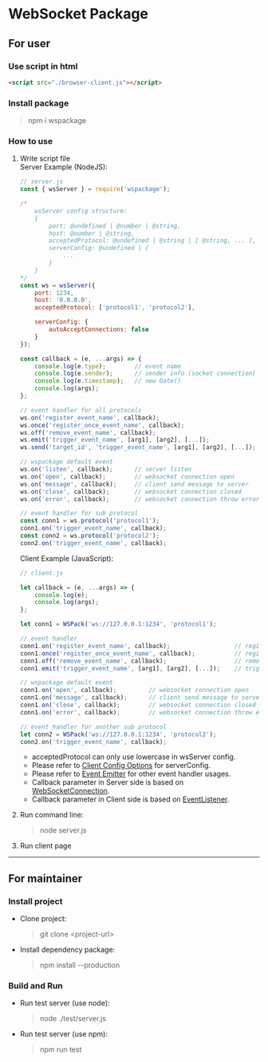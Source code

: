 # WebSocket Package #

## For user ##

### Use script in html ###

```html
<script src="./browser-client.js"></script>
```

### Install package ###

> npm i wspackage

### How to use ###

1. Write script file  
    Server Example (NodeJS):
    ```javascript
    // server.js
    const { wsServer } = require('wspackage');

    /*
        wsServer config structure:
        {
            port: @undefined | @number | @string,
            host: @number | @string,
            acceptedProtocol: @undefined | @string | [ @string, ... ],
            serverConfig: @undefined | {
                ...
            }
        }
    */
    const ws = wsServer({
        port: 1234,
        host: '0.0.0.0',
        acceptedProtocol: ['protocol1', 'protocol2'],

        serverConfig: {
            autoAcceptConnections: false
        }
    });

    const callback = (e, ...args) => {
        console.log(e.type);        // event name
        console.log(e.sender);      // sender info (socket connection)
        console.log(e.timestamp);   // new Date()
        console.log(args);
    };

    // event handler for all protocols
    ws.on('register_event_name', callback);                               // register event
    ws.once('register_once_event_name', callback);                        // register event once
    ws.off('remove_event_name', callback);                                // remove event
    ws.emit('trigger_event_name', [arg1], [arg2], [...]);                 // trigger event (broadcast)
    ws.send('target_id', 'trigger_event_name', [arg1], [arg2], [...]);    // trigger event (target socket connection)

    // wspackage default event
    ws.on('listen', callback);      // server listen
    ws.on('open', callback);        // websocket connection open
    ws.on('message', callback);     // client send message to server
    ws.on('close', callback);       // websocket connection closed
    ws.on('error', callback);       // websocket connection throw error

    // event handler for sub protocol
    const conn1 = ws.protocol('protocol1');
    conn1.on('trigger_event_name', callback);
    const conn2 = ws.protocol('protocol2');
    conn2.on('trigger_event_name', callback);
    ```

    Client Example (JavaScript):
    ```javascript
    // client.js

    let callback = (e, ...args) => {
        console.log(e);
        console.log(args);
    };

    let conn1 = WSPack('ws://127.0.0.1:1234', 'protocol1');

    // event handler
    conn1.on('register_event_name', callback);                  // register event
    conn1.once('register_once_event_name', callback);           // register event once
    conn1.off('remove_event_name', callback);                   // remove event
    conn1.emit('trigger_event_name', [arg1], [arg2], [...]);    // trigger event

    // wspackage default event
    conn1.on('open', callback);         // websocket connection open
    conn1.on('message', callback);      // client send message to server
    conn1.on('close', callback);        // websocket connection closed
    conn1.on('error', callback);        // websocket connection throw error

    // event handler for another sub protocol
    let conn2 = WSPack('ws://127.0.0.1:1234', 'protocol2');
    conn2.on('trigger_event_name', callback);
    ```
    * acceptedProtocol can only use lowercase in wsServer config.
    * Please refer to [Client Config Options](https://github.com/theturtle32/WebSocket-Node/blob/0b3d4a5eb253132b2219f6f22a420bfe4680e26a/docs/WebSocketClient.md#client-config-options) for serverConfig.
    * Please refer to [Event Emitter](https://nodejs.org/api/events.html) for other event handler usages.
    * Callback parameter in Server side is based on [WebSocketConnection](https://github.com/theturtle32/WebSocket-Node/blob/0b3d4a5eb253132b2219f6f22a420bfe4680e26a/docs/WebSocketConnection.md).
    * Callback parameter in Client side is based on [EventListener](https://developer.mozilla.org/zh-TW/docs/Web/API/EventListener).

2. Run command line:
    > node server.js

3. Run client page

---

## For maintainer ##

### Install project ###

* Clone project:
    > git clone \<project-url\>

* Install dependency package:
    > npm install --production

### Build and Run ###

* Run test server (use node):
    > node ./test/server.js

* Run test server (use npm):
    > npm run test
